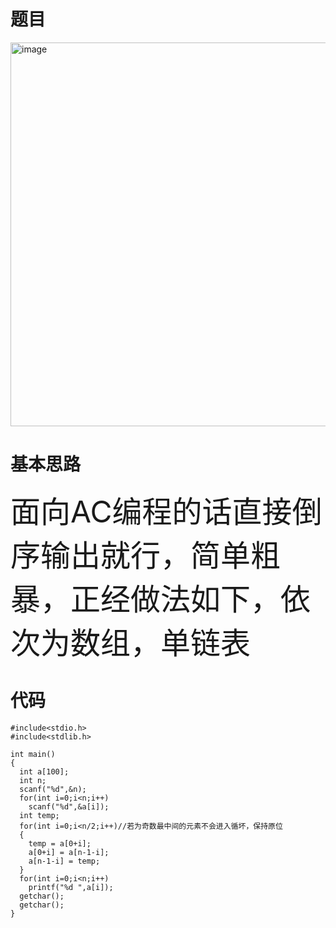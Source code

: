 #   题目
<img width="614" alt="image" src="https://user-images.githubusercontent.com/96159597/169685873-d50f8a56-3a99-4dc3-9215-3e3fd0af60b7.png">      

#   基本思路
<font size=7>面向AC编程的话直接倒序输出就行，简单粗暴，正经做法如下，依次为数组，单链表</font>        
#   代码
```
#include<stdio.h>
#include<stdlib.h>

int main()
{
  int a[100];
  int n;
  scanf("%d",&n);
  for(int i=0;i<n;i++)
    scanf("%d",&a[i]);
  int temp;
  for(int i=0;i<n/2;i++)//若为奇数最中间的元素不会进入循坏，保持原位
  {
    temp = a[0+i];
    a[0+i] = a[n-1-i];
    a[n-1-i] = temp;
  }
  for(int i=0;i<n;i++)
    printf("%d ",a[i]);
  getchar();
  getchar();
}
```
